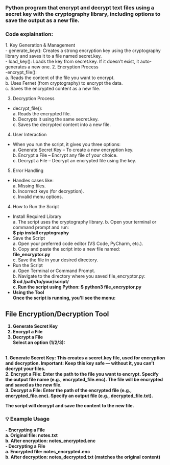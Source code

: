 <h3>Python program that encrypt and decrypt text files using a secret key with the cryptography library, including options to save the output as a new file.</h3>

<h3>Code explaination:</h3>
1. Key Generation & Management</br>
- generate_key(): Creates a strong encryption key using the cryptography library and saves it to a file named secret.key. </br>
- load_key(): Loads the key from secret.key. If it doesn't exist, it auto-generates a new one.
2. Encryption Process<br>
  -encrypt_file(): <br>
    a. Reads the content of the file you want to encrypt. <br>
    b. Uses Fernet (from cryptography) to encrypt the data.<br>
    c. Saves the encrypted content as a new file.
  
3. Decryption Process <br>
- decrypt_file():<br>
a. Reads the encrypted file.<br>
b. Decrypts it using the same secret.key.<br>
c. Saves the decrypted content into a new file.
4. User Interaction <br>
- When you run the script, it gives you three options:<br>
a. Generate Secret Key – To create a new encryption key.<br>
b. Encrypt a File – Encrypt any file of your choice.<br>
c. Decrypt a File – Decrypt an encrypted file using the key.
5. Error Handling <br>
- Handles cases like: <br>
a. Missing files.<br>
b. Incorrect keys (for decryption).<br>
c. Invalid menu options.

4. How to Run the Script<br>
- Install Required Library <br>
a. The script uses the cryptography library.
b. Open your terminal or command prompt and run:<br>
<b>$ pip install cryptography</b>
- Save the Script </br>
a. Open your preferred code editor (VS Code, PyCharm, etc.). </br>
b. Copy and paste the script into a new file named:</br>
<b>file_encryptor.py</b> </br>
c. Save the file in your desired directory. </br>
- Run the Script </br>
a. Open Terminal or Command Prompt. </br>
b. Navigate to the directory where you saved file_encryptor.py: </br>
<b>$ cd /path/to/your/script/ <b> </br>
c. Run the script using Python:
<b>$ python3 file_encryptor.py </b> </br>
- Using the Tool </br>
Once the script is running, you'll see the menu:

File Encryption/Decryption Tool
--------------------------------
1. Generate Secret Key  
2. Encrypt a File  
3. Decrypt a File  
Select an option (1/2/3):
</br>
1. Generate Secret Key: This creates a secret.key file, used for encryption and decryption.
Important: Keep this key safe — without it, you can’t decrypt your files. </br>
2. Encrypt a File: Enter the path to the file you want to encrypt.
Specify the output file name (e.g., encrypted_file.enc).
The file will be encrypted and saved as the new file. <br>
3. Decrypt a File: Enter the path of the encrypted file (e.g., encrypted_file.enc).
Specify an output file (e.g., decrypted_file.txt). <br>

The script will decrypt and save the content to the new file.</br>
<h3>💡 Example Usage </h3>
- Encrypting a File </br>
a. Original file: notes.txt </br>
b. After encryption: notes_encrypted.enc</br>
- Decrypting a File</br>
a. Encrypted file: notes_encrypted.enc </br>
b. After decryption: notes_decrypted.txt (matches the original content)
